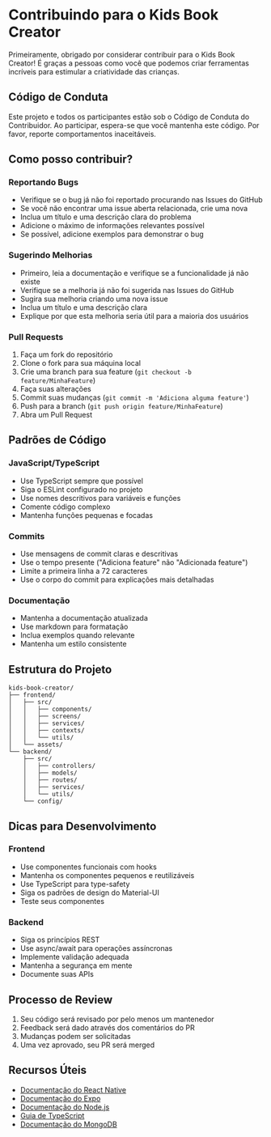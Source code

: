 # Contribuindo para o Kids Book Creator

Primeiramente, obrigado por considerar contribuir para o Kids Book Creator! É graças a pessoas como você que podemos criar ferramentas incríveis para estimular a criatividade das crianças.

## Código de Conduta

Este projeto e todos os participantes estão sob o Código de Conduta do Contribuidor. Ao participar, espera-se que você mantenha este código. Por favor, reporte comportamentos inaceitáveis.

## Como posso contribuir?

### Reportando Bugs

- Verifique se o bug já não foi reportado procurando nas Issues do GitHub
- Se você não encontrar uma issue aberta relacionada, crie uma nova
- Inclua um título e uma descrição clara do problema
- Adicione o máximo de informações relevantes possível
- Se possível, adicione exemplos para demonstrar o bug

### Sugerindo Melhorias

- Primeiro, leia a documentação e verifique se a funcionalidade já não existe
- Verifique se a melhoria já não foi sugerida nas Issues do GitHub
- Sugira sua melhoria criando uma nova issue
- Inclua um título e uma descrição clara
- Explique por que esta melhoria seria útil para a maioria dos usuários

### Pull Requests

1. Faça um fork do repositório
2. Clone o fork para sua máquina local
3. Crie uma branch para sua feature (`git checkout -b feature/MinhaFeature`)
4. Faça suas alterações
5. Commit suas mudanças (`git commit -m 'Adiciona alguma feature'`)
6. Push para a branch (`git push origin feature/MinhaFeature`)
7. Abra um Pull Request

## Padrões de Código

### JavaScript/TypeScript

- Use TypeScript sempre que possível
- Siga o ESLint configurado no projeto
- Use nomes descritivos para variáveis e funções
- Comente código complexo
- Mantenha funções pequenas e focadas

### Commits

- Use mensagens de commit claras e descritivas
- Use o tempo presente ("Adiciona feature" não "Adicionada feature")
- Limite a primeira linha a 72 caracteres
- Use o corpo do commit para explicações mais detalhadas

### Documentação

- Mantenha a documentação atualizada
- Use markdown para formatação
- Inclua exemplos quando relevante
- Mantenha um estilo consistente

## Estrutura do Projeto

```
kids-book-creator/
├── frontend/
│   ├── src/
│   │   ├── components/
│   │   ├── screens/
│   │   ├── services/
│   │   ├── contexts/
│   │   └── utils/
│   └── assets/
└── backend/
    ├── src/
    │   ├── controllers/
    │   ├── models/
    │   ├── routes/
    │   ├── services/
    │   └── utils/
    └── config/
```

## Dicas para Desenvolvimento

### Frontend

- Use componentes funcionais com hooks
- Mantenha os componentes pequenos e reutilizáveis
- Use TypeScript para type-safety
- Siga os padrões de design do Material-UI
- Teste seus componentes

### Backend

- Siga os princípios REST
- Use async/await para operações assíncronas
- Implemente validação adequada
- Mantenha a segurança em mente
- Documente suas APIs

## Processo de Review

1. Seu código será revisado por pelo menos um mantenedor
2. Feedback será dado através dos comentários do PR
3. Mudanças podem ser solicitadas
4. Uma vez aprovado, seu PR será merged

## Recursos Úteis

- [Documentação do React Native](https://reactnative.dev/docs/getting-started)
- [Documentação do Expo](https://docs.expo.dev/)
- [Documentação do Node.js](https://nodejs.org/docs/latest/api/)
- [Guia de TypeScript](https://www.typescriptlang.org/docs/)
- [Documentação do MongoDB](https://docs.mongodb.com/)